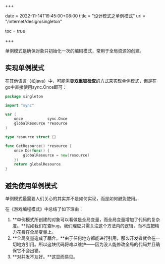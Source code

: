 +++

date = 2022-11-14T19:45:00+08:00
title = "设计模式之单例模式"
url = "/internet/design/singleton"

toc = true

+++



单例模式是确保对象只初始化一次的编码模式，常用于全局资源的创建。

## 实现单例模式

在其他语言（如java）中，可能需要**双重锁检查**的方式来实现单例模式，但是在go中直接使用sync.Once即可：

```go
package singleton

import "sync"

var (
	once           sync.Once
	globalResource *resource
)

type resource struct {}

func GetResource() *resource {
	once.Do(func() {
		globalResource = new(resource)
	})
	return globalResource
}
```

## 避免使用单例模式

单例模式最需要人们关心的其实并不是如何实现，而是如何避免使用。

在《游戏编程模式》中总结了如下理由：

1. **单例模式所创建的对象可以看做是全局变量，而全局变量增加了代码的复杂度。**假如我们在查bug，我们理应只需关注这个方法内的逻辑，而不应把精力花费在全局变量上。
2. **全局变量造成了耦合。**由于任何地方都能进行引用，那么开发者就会在一切地方引用。所以这块代码将难以维护——因为没人能修改全局的代码并且确保它不会出错。
3. **对并发不友好。**这显而易见。
